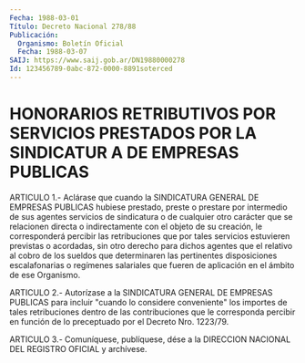 ```yaml
---
Fecha: 1988-03-01
Título: Decreto Nacional 278/88
Publicación:
  Organismo: Boletín Oficial
  Fecha: 1988-03-07
SAIJ: https://www.saij.gob.ar/DN19880000278
Id: 123456789-0abc-872-0000-8891soterced
---
```

# HONORARIOS RETRIBUTIVOS POR SERVICIOS PRESTADOS POR LA SINDICATUR A DE EMPRESAS PUBLICAS

<a id="1"></a>
ARTICULO   1.-  Aclárase  que  cuando  la  SINDICATURA  GENERAL  DE EMPRESAS  PUBLICAS    hubiese   prestado,  preste  o  prestare  por intermedio de sus agentes servicios  de  sindicatura o de cualquier otro  carácter que se relacionen directa o  indirectamente  con  el objeto  de su creación, le corresponderá percibir las retribuciones que por tales  servicios estuvieren previstas o acordadas, sin otro derecho para dichos  agentes  que  el  relativo  al  cobro  de  los sueldos que determinaren las pertinentes disposiciones escalafonarias  o  regímenes salariales que fueren de aplicación en el ámbito de ese Organismo.

<a id="2"></a>
ARTICULO  2.-  Autorízase  a  la  SINDICATURA  GENERAL  DE EMPRESAS PUBLICAS   para  incluir  "cuando  lo  considere  conveniente"  los importes de  tales  retribuciones  dentro de las contribuciones que le  corresponda  percibir  en  función de  lo  preceptuado  por  el Decreto Nro. 1223/79.

<a id="3"></a>
ARTICULO  3.- Comuníquese, publíquese, dése a la DIRECCION NACIONAL DEL REGISTRO OFICIAL y archívese.